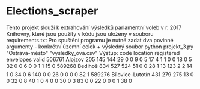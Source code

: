 # Elections_scraper
Tento projekt slouží k extrahování výsledků parlamentní voleb v r. 2017
Knihovny, které jsou použity v kódu jsou uloženy v souboru requirements.txt
Pro spuštění programu je nutné zadat dva povinné argumenty - konkrétní územní celek + výsledný soubor
python projekt_3.py "Ostrava-město" "vysledky_ova.csv"
Výstup:
code	location	registered	envelopes	valid
506761	Alojzov	205	145	144	29	0	0	9	0	5	17	4	1	1	0	0	18	0	5	32	0	0	6	0	0	1	1	15	0
589268	Bedihoš	834	527	524	51	0	0	28	1	13	123	2	2	14	1	0	34	0	6	140	0	0	26	0	0	0	0	82	1
589276	Bílovice-Lutotín	431	279	275	13	0	0	32	0	8	40	1	0	4	0	0	30	0	3	83	0	0	22	0	0	0	1	38	0
